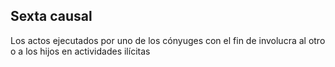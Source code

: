 ## Sexta causal
Los actos ejecutados por uno de los cónyuges con el fin de involucra al otro o a los hijos en actividades ilícitas


